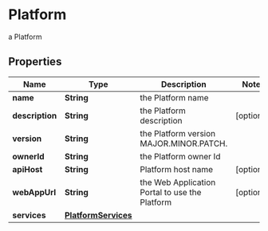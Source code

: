 

# Platform

a Platform

## Properties

Name | Type | Description | Notes
------------ | ------------- | ------------- | -------------
**name** | **String** | the Platform name | 
**description** | **String** | the Platform description |  [optional]
**version** | **String** | the Platform version MAJOR.MINOR.PATCH. | 
**ownerId** | **String** | the Platform owner Id | 
**apiHost** | **String** | Platform host name |  [optional]
**webAppUrl** | **String** | the Web Application Portal to use the Platform |  [optional]
**services** | [**PlatformServices**](PlatformServices.md) |  | 



